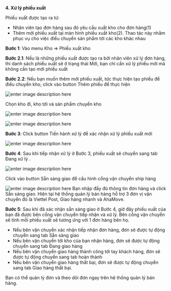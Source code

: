 **4.	Xử lý phiếu xuất**

Phiếu xuất được tạo ra từ:

 - Nhân viên tạo đơn hàng sau đó yêu cầu xuất kho cho đơn hàng(1)
 - Thêm mới phiếu xuất tại màn hình phiếu xuất kho(2). Thao tác này nhằm phục vụ cho việc điều chuyển sản phẩm tới các kho khác nhau

**Bước 1**: Vào menu Kho => Phiếu xuất kho

**Bước 2.1**: Nếu là những phiếu xuất được tạo ra bởi nhân viên xử lý đơn hàng, thì danh sách phiếu xuất sẽ ở trạng thái Mới, bạn chỉ cần xử lý phiếu mới mà không cần tạo mới phiếu xuất

**Bước 2.2**: Nếu bạn muốn thêm mới phiếu xuất, tức thực hiện tạo phiếu để điều chuyển kho, click vào button Thêm phiếu để thực hiện


![enter image description here](https://static8.muarecdn.com/original/muare/images/2020/01/02/5437224_xuatkho1.png)

Chọn kho đi, kho tới và sản phẩm chuyển kho

![enter image description here](https://static8.muarecdn.com/original/muare/images/2020/01/02/5437227_xuatkho2.png)

![enter image description here](https://static8.muarecdn.com/original/muare/images/2020/01/02/5437228_xuatkho3.png)

**Bước 3**: Click button Tiến hành xử lý để xác nhận xử lý phiếu xuất mới

![enter image description here](https://static8.muarecdn.com/original/muare/images/2020/01/02/5437230_xuatmoi.png)

**Bước 4**: Sau khi tiếp nhận xử lý ở Bước 3, phiếu xuất sẽ chuyển sang tab Đang xử lý . 

![enter image description here](https://static8.muarecdn.com/original/muare/images/2019/12/31/5435998_dangxuly.png)

Click vào button Sẵn sàng giao để cấu hình cổng vận chuyển ship hàng

![enter image description here](https://static8.muarecdn.com/original/muare/images/2019/12/31/5436016_viettelpost.png)
Bạn nhập đầy đủ thông tin đơn hàng và click Sẵn sàng giao. Hiện tại hệ thống quản lý bán hàng hỗ trợ 3 đơn vị vận chuyển đó là Viettel Post, Giao hàng nhanh và AhaMove.

**Bước 5**: Sau khi đã xác nhận sẵn sàng giao ở Bước 4, giờ đây phiếu xuất của bạn đã được bên cổng vận chuyển tiếp nhận và xử lý. Bên cổng vận chuyển sẽ tính mỗi phiếu xuất sẽ tương ứng với 1 đơn hàng bên họ.

 - Nếu bên vận chuyển xác nhận tiếp nhận đơn hàng, đơn sẽ được tự động chuyển sang tab Sẵn sàng giao
 - Nếu bên vận chuyển tới kho của bạn nhận hàng, đơn sẽ được tự động chuyển sang tab Đang giao hàng
 - Nếu bên vận chuyển giao hàng thành công tới tay khách hàng, đơn sẽ được tự động chuyển sang tab hoàn thành
 - Nếu bên vận chuyển giao hàng thất bại, đơn sẽ được tự động chuyển sang tab Giao hàng thất bại.

Bạn có thể quản lý đơn và theo dõi đơn ngay trên hệ thống quản lý bán hàng.
